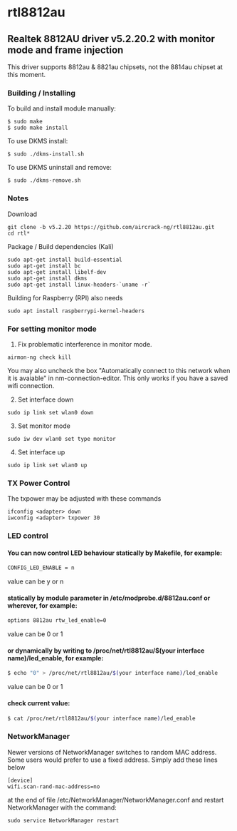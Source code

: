 # rtl8812au

## Realtek 8812AU driver v5.2.20.2 with monitor mode and frame injection

This driver supports 8812au & 8821au chipsets, not the 8814au chipset at this moment.

### Building / Installing

To build and install module manually:
```
$ sudo make
$ sudo make install
```

To use DKMS install:

```
$ sudo ./dkms-install.sh
```

To use DKMS uninstall and remove:

```
$ sudo ./dkms-remove.sh
```

### Notes
Download
```
git clone -b v5.2.20 https://github.com/aircrack-ng/rtl8812au.git
cd rtl*
```
Package / Build dependencies (Kali)
```
sudo apt-get install build-essential
sudo apt-get install bc
sudo apt-get install libelf-dev
sudo apt-get install dkms
sudo apt-get install linux-headers-`uname -r`
```
Building for  Raspberry (RPI) also needs
```
sudo apt install raspberrypi-kernel-headers
```

### For setting monitor mode
1. Fix problematic interference in monitor mode. 
```
airmon-ng check kill
```
You may also uncheck the box "Automatically connect to this network when it is avaiable" in nm-connection-editor. This only works if you have a saved wifi connection.

2. Set interface down
```
sudo ip link set wlan0 down
``` 
3. Set monitor mode
```
sudo iw dev wlan0 set type monitor
```
4. Set interface up
```
sudo ip link set wlan0 up
```

### TX Power Control

The txpower may be adjusted with these commands
```
ifconfig <adapter> down
iwconfig <adapter> txpower 30
```

### LED control

#### You can now control LED behaviour statically by Makefile, for example:

```sh
CONFIG_LED_ENABLE = n
```
value can be y or n

#### statically by module parameter in /etc/modprobe.d/8812au.conf or wherever, for example:

```sh
options 8812au rtw_led_enable=0
```
value can be 0 or 1

#### or dynamically by writing to /proc/net/rtl8812au/$(your interface name)/led_enable, for example:

```sh
$ echo "0" > /proc/net/rtl8812au/$(your interface name)/led_enable
```
value can be 0 or 1

#### check current value:

```sh
$ cat /proc/net/rtl8812au/$(your interface name)/led_enable
```

### NetworkManager

Newer versions of NetworkManager switches to random MAC address. Some users would prefer to use a fixed address. 
Simply add these lines below
```
[device]
wifi.scan-rand-mac-address=no
```
at the end of file /etc/NetworkManager/NetworkManager.conf and restart NetworkManager with the command:
```
sudo service NetworkManager restart
